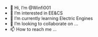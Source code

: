 - 👋 Hi, I’m @Winfi001
- 👀 I’m interested in EE&CS
- 🌱 I’m currently learning Electric Engines
- 💞️ I’m looking to collaborate on ...
- 📫 How to reach me ...

<!---
Winfi001/Winfi001 is a ✨ special ✨ repository because its `README.md` (this file) appears on your GitHub profile.
You can click the Preview link to take a look at your changes.
--->
